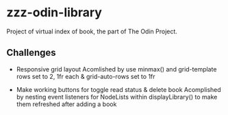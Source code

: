 # zzz-odin-library

Project of virtual index of book, the part of The Odin Project.

## Challenges

- Responsive grid layout
Acomlished by use minmax() and grid-template rows set to 2, 1fr each & grid-auto-rows set to 1fr

- Make working buttons for toggle read status & delete book
Acomplished by nesting event listeners for NodeLists within displayLibrary() to make them refreshed after adding a book